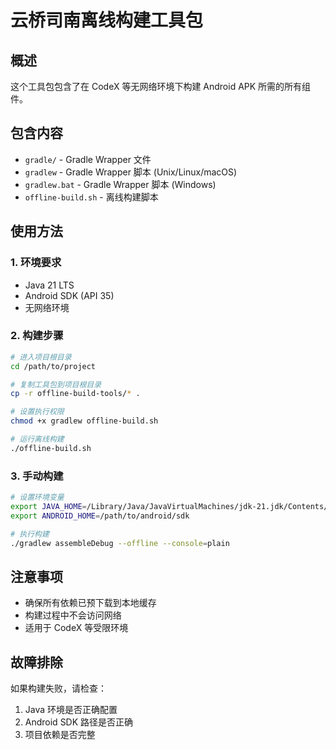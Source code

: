 # 云桥司南离线构建工具包

## 概述
这个工具包包含了在 CodeX 等无网络环境下构建 Android APK 所需的所有组件。

## 包含内容
- `gradle/` - Gradle Wrapper 文件
- `gradlew` - Gradle Wrapper 脚本 (Unix/Linux/macOS)
- `gradlew.bat` - Gradle Wrapper 脚本 (Windows)
- `offline-build.sh` - 离线构建脚本

## 使用方法

### 1. 环境要求
- Java 21 LTS
- Android SDK (API 35)
- 无网络环境

### 2. 构建步骤
```bash
# 进入项目根目录
cd /path/to/project

# 复制工具包到项目根目录
cp -r offline-build-tools/* .

# 设置执行权限
chmod +x gradlew offline-build.sh

# 运行离线构建
./offline-build.sh
```

### 3. 手动构建
```bash
# 设置环境变量
export JAVA_HOME=/Library/Java/JavaVirtualMachines/jdk-21.jdk/Contents/Home
export ANDROID_HOME=/path/to/android/sdk

# 执行构建
./gradlew assembleDebug --offline --console=plain
```

## 注意事项
- 确保所有依赖已预下载到本地缓存
- 构建过程中不会访问网络
- 适用于 CodeX 等受限环境

## 故障排除
如果构建失败，请检查：
1. Java 环境是否正确配置
2. Android SDK 路径是否正确
3. 项目依赖是否完整
